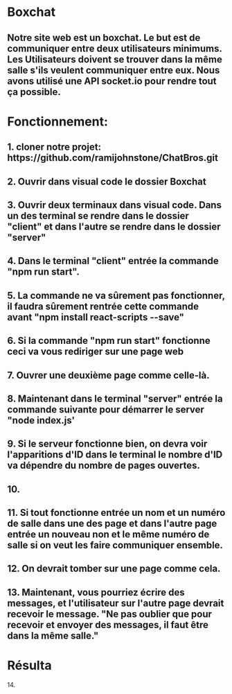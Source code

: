 # Boxchat
<h2> Notre site web est un boxchat. Le but est de communiquer entre deux utilisateurs minimums. Les Utilisateurs doivent se trouver dans la même salle s'ils veulent communiquer entre eux. Nous avons utilisé une API socket.io pour rendre tout ça possible.</h2>

<h1>Fonctionnement:</h1>

<h2> 1. cloner notre projet: https://github.com/ramijohnstone/ChatBros.git</h2>
<h2> 2. Ouvrir dans visual code le dossier Boxchat</h2>
<h2> 3. Ouvrir deux terminaux dans visual code. Dans un des terminal se rendre dans le dossier "client" et dans l'autre se rendre dans le dossier "server"</h2>
<h2> 4. Dans le terminal "client" entrée la commande "npm run start".</h2>
<h2> 5. La commande ne va sûrement pas fonctionner, il faudra sûrement rentrée cette commande avant "npm install react-scripts --save"</h2>
<h2> 6. Si la commande "npm run start" fonctionne ceci va vous rediriger sur une page web </h2>
     
   

<h2>   7. Ouvrer une deuxième page comme celle-là. </h2>
<h2>   8. Maintenant dans le terminal "server" entrée la commande suivante pour démarrer le server "node index.js'</h2>
<h2>   9. Si le serveur fonctionne bien, on devra voir l'apparitions d'ID dans le terminal le nombre d'ID va dépendre du nombre de pages ouvertes.</h2>
<h2>   10. 
     
<h2>  11. Si tout fonctionne entrée un nom et un numéro de salle dans une des page et dans l'autre page entrée un nouveau non et le même numéro de salle si on veut les faire communiquer ensemble.</h2>
<h2>  12. On devrait tomber sur une page comme cela.</h2>
     
     
 <h2>  13. Maintenant, vous pourriez écrire des messages, et l'utilisateur sur l'autre page devrait recevoir le message. "Ne pas oublier que pour recevoir et envoyer des messages, il faut être dans la même salle."</h2>
      <h1>Résulta</h1>
       14.

